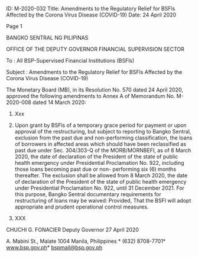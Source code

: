 ID: M-2020-032
Title: Amendments to the Regulatory Relief for BSFls Affected by the Corona Virus Disease (COVID-19)
Date: 24 April 2020

Page 1

BANGKO SENTRAL NG PILIPINAS

OFFICE OF THE DEPUTY GOVERNOR FINANCIAL SUPERVISION SECTOR

To : All BSP-Supervised Financial Institutions (BSFls)

Subject : Amendments to the Regulatory Relief for BSFls Affected by the Corona Virus Disease (COVID-19)

The Monetary Board (MB), in its Resolution No. 570 dated 24 April 2020, approved the following amendments to Annex A of Memorandum No. M-2020-008 dated 14 March 2020:

1. Xxx

2. Upon grant by BSFls of a temporary grace period for payment or upon approval of the restructuring, but subject to reporting to Bangko Sentral, exclusion from the past due and non-performing classification, the loans of borrowers in affected areas which should have been reclassified as past due under Sec. 304/303-Q of the MORB/MORNBEFI, as of 8 March 2020, the date of declaration of the President of the state of public health emergency under Presidential Proclamation No. 922, including those loans becoming past due or non- performing six (6) months thereafter. The exclusion shall be allowed from 8 March 2020, the date of declaration of the President of the state of public health emergency under Presidential Proclamation No. 922, until 31 December 2021. For this purpose, Bangko Sentral documentary requirements for restructuring of loans may be waived: Provided, That the BSFI will adopt appropriate and prudent operational control measures.

3. XXX

CHUCHI G. FONACIER Deputy Governor 27 April 2020

A. Mabini St., Malate 1004 Manila, Philippines * (632) 8708-7701* www.bsp.gov.ph* bspmail@bsp.gov.ph